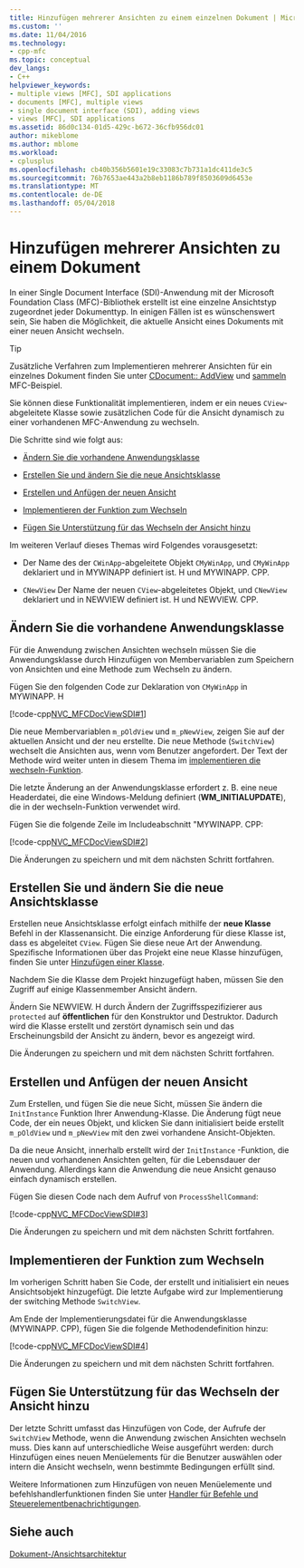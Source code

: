 ```yaml
---
title: Hinzufügen mehrerer Ansichten zu einem einzelnen Dokument | Microsoft Docs
ms.custom: ''
ms.date: 11/04/2016
ms.technology:
- cpp-mfc
ms.topic: conceptual
dev_langs:
- C++
helpviewer_keywords:
- multiple views [MFC], SDI applications
- documents [MFC], multiple views
- single document interface (SDI), adding views
- views [MFC], SDI applications
ms.assetid: 86d0c134-01d5-429c-b672-36cfb956dc01
author: mikeblome
ms.author: mblome
ms.workload:
- cplusplus
ms.openlocfilehash: cb40b356b5601e19c33083c7b731a1dc411de3c5
ms.sourcegitcommit: 76b7653ae443a2b8eb1186b789f8503609d6453e
ms.translationtype: MT
ms.contentlocale: de-DE
ms.lasthandoff: 05/04/2018
---
```

# <a name="adding-multiple-views-to-a-single-document"></a>Hinzufügen mehrerer Ansichten zu einem Dokument
In einer Single Document Interface (SDI)-Anwendung mit der Microsoft Foundation Class (MFC)-Bibliothek erstellt ist eine einzelne Ansichtstyp zugeordnet jeder Dokumenttyp. In einigen Fällen ist es wünschenswert sein, Sie haben die Möglichkeit, die aktuelle Ansicht eines Dokuments mit einer neuen Ansicht wechseln.  
  
> [!TIP]
>  Zusätzliche Verfahren zum Implementieren mehrerer Ansichten für ein einzelnes Dokument finden Sie unter [CDocument:: AddView](../mfc/reference/cdocument-class.md#addview) und [sammeln](../visual-cpp-samples.md) MFC-Beispiel.  
  
 Sie können diese Funktionalität implementieren, indem er ein neues `CView`-abgeleitete Klasse sowie zusätzlichen Code für die Ansicht dynamisch zu einer vorhandenen MFC-Anwendung zu wechseln.  
  
 Die Schritte sind wie folgt aus:  
  
-   [Ändern Sie die vorhandene Anwendungsklasse](#vcconmodifyexistingapplicationa1)  
  
-   [Erstellen Sie und ändern Sie die neue Ansichtsklasse](#vcconnewviewclassa2)  
  
-   [Erstellen und Anfügen der neuen Ansicht](#vcconattachnewviewa3)  
  
-   [Implementieren der Funktion zum Wechseln](#vcconswitchingfunctiona4)  
  
-   [Fügen Sie Unterstützung für das Wechseln der Ansicht hinzu](#vcconswitchingtheviewa5)  
  
 Im weiteren Verlauf dieses Themas wird Folgendes vorausgesetzt:  
  
-   Der Name des der `CWinApp`-abgeleitete Objekt `CMyWinApp`, und `CMyWinApp` deklariert und in MYWINAPP definiert ist. H und MYWINAPP. CPP.  
  
-   `CNewView` Der Name der neuen `CView`-abgeleitetes Objekt, und `CNewView` deklariert und in NEWVIEW definiert ist. H und NEWVIEW. CPP.  
  
##  <a name="vcconmodifyexistingapplicationa1"></a> Ändern Sie die vorhandene Anwendungsklasse  
 Für die Anwendung zwischen Ansichten wechseln müssen Sie die Anwendungsklasse durch Hinzufügen von Membervariablen zum Speichern von Ansichten und eine Methode zum Wechseln zu ändern.  
  
 Fügen Sie den folgenden Code zur Deklaration von `CMyWinApp` in MYWINAPP. H  
  
 [!code-cpp[NVC_MFCDocViewSDI#1](../mfc/codesnippet/cpp/adding-multiple-views-to-a-single-document_1.h)]  
  
 Die neue Membervariablen `m_pOldView` und `m_pNewView`, zeigen Sie auf der aktuellen Ansicht und der neu erstellte. Die neue Methode (`SwitchView`) wechselt die Ansichten aus, wenn vom Benutzer angefordert. Der Text der Methode wird weiter unten in diesem Thema im [implementieren die wechseln-Funktion](#vcconswitchingfunctiona4).  
  
 Die letzte Änderung an der Anwendungsklasse erfordert z. B. eine neue Headerdatei, die eine Windows-Meldung definiert (**WM_INITIALUPDATE**), die in der wechseln-Funktion verwendet wird.  
  
 Fügen Sie die folgende Zeile im Includeabschnitt "MYWINAPP. CPP:  
  
 [!code-cpp[NVC_MFCDocViewSDI#2](../mfc/codesnippet/cpp/adding-multiple-views-to-a-single-document_2.cpp)]  
  
 Die Änderungen zu speichern und mit dem nächsten Schritt fortfahren.  
  
##  <a name="vcconnewviewclassa2"></a> Erstellen Sie und ändern Sie die neue Ansichtsklasse  
 Erstellen neue Ansichtsklasse erfolgt einfach mithilfe der **neue Klasse** Befehl in der Klassenansicht. Die einzige Anforderung für diese Klasse ist, dass es abgeleitet `CView`. Fügen Sie diese neue Art der Anwendung. Spezifische Informationen über das Projekt eine neue Klasse hinzufügen, finden Sie unter [Hinzufügen einer Klasse](../ide/adding-a-class-visual-cpp.md).  
  
 Nachdem Sie die Klasse dem Projekt hinzugefügt haben, müssen Sie den Zugriff auf einige Klassenmember Ansicht ändern.  
  
 Ändern Sie NEWVIEW. H durch Ändern der Zugriffsspezifizierer aus `protected` auf **öffentlichen** für den Konstruktor und Destruktor. Dadurch wird die Klasse erstellt und zerstört dynamisch sein und das Erscheinungsbild der Ansicht zu ändern, bevor es angezeigt wird.  
  
 Die Änderungen zu speichern und mit dem nächsten Schritt fortfahren.  
  
##  <a name="vcconattachnewviewa3"></a> Erstellen und Anfügen der neuen Ansicht  
 Zum Erstellen, und fügen Sie die neue Sicht, müssen Sie ändern die `InitInstance` Funktion Ihrer Anwendung-Klasse. Die Änderung fügt neue Code, der ein neues Objekt, und klicken Sie dann initialisiert beide erstellt `m_pOldView` und `m_pNewView` mit den zwei vorhandene Ansicht-Objekten.  
  
 Da die neue Ansicht, innerhalb erstellt wird der `InitInstance` -Funktion, die neuen und vorhandenen Ansichten gelten, für die Lebensdauer der Anwendung. Allerdings kann die Anwendung die neue Ansicht genauso einfach dynamisch erstellen.  
  
 Fügen Sie diesen Code nach dem Aufruf von `ProcessShellCommand`:  
  
 [!code-cpp[NVC_MFCDocViewSDI#3](../mfc/codesnippet/cpp/adding-multiple-views-to-a-single-document_3.cpp)]  
  
 Die Änderungen zu speichern und mit dem nächsten Schritt fortfahren.  
  
##  <a name="vcconswitchingfunctiona4"></a> Implementieren der Funktion zum Wechseln  
 Im vorherigen Schritt haben Sie Code, der erstellt und initialisiert ein neues Ansichtsobjekt hinzugefügt. Die letzte Aufgabe wird zur Implementierung der switching Methode `SwitchView`.  
  
 Am Ende der Implementierungsdatei für die Anwendungsklasse (MYWINAPP. CPP), fügen Sie die folgende Methodendefinition hinzu:  
  
 [!code-cpp[NVC_MFCDocViewSDI#4](../mfc/codesnippet/cpp/adding-multiple-views-to-a-single-document_4.cpp)]  
  
 Die Änderungen zu speichern und mit dem nächsten Schritt fortfahren.  
  
##  <a name="vcconswitchingtheviewa5"></a> Fügen Sie Unterstützung für das Wechseln der Ansicht hinzu  
 Der letzte Schritt umfasst das Hinzufügen von Code, der Aufrufe der `SwitchView` Methode, wenn die Anwendung zwischen Ansichten wechseln muss. Dies kann auf unterschiedliche Weise ausgeführt werden: durch Hinzufügen eines neuen Menüelements für die Benutzer auswählen oder intern die Ansicht wechseln, wenn bestimmte Bedingungen erfüllt sind.  
  
 Weitere Informationen zum Hinzufügen von neuen Menüelemente und befehlshandlerfunktionen finden Sie unter [Handler für Befehle und Steuerelementbenachrichtigungen](../mfc/handlers-for-commands-and-control-notifications.md).  
  
## <a name="see-also"></a>Siehe auch  
 [Dokument-/Ansichtsarchitektur](../mfc/document-view-architecture.md)

